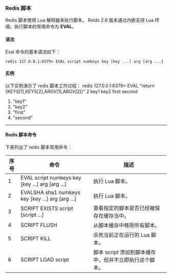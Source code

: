 ### Redis 脚本
Redis 脚本使用 Lua 解释器来执行脚本。 Reids 2.8 版本通过内嵌支持 Lua 环境。执行脚本的常用命令为 **EVAL**。
#### 语法
Eval 命令的基本语法如下：
```other
redis 127.0.0.1:6379> EVAL script numkeys key [key ...] arg [arg ...]
```
#### 实例
以下实例演示了 redis 脚本工作过程：
redis 127.0.0.1:6379> EVAL "return {KEYS[1],KEYS[2],ARGV[1],ARGV[2]}" 2 key1 key2 first second

1) "key1"
2) "key2"
3) "first"
4) "second"

---

#### Redis 脚本命令
下表列出了 redis 脚本常用命令：

|序号|命令|描述|
|-|-|-|
|1|EVAL script numkeys key [key ...] arg [arg ...] |执行 Lua 脚本。|
|2|EVALSHA sha1 numkeys key [key ...] arg [arg ...] |执行 Lua 脚本。|
|3|SCRIPT EXISTS script [script ...] |查看指定的脚本是否已经被保存在缓存当中。|
|4|SCRIPT FLUSH |从脚本缓存中移除所有脚本。|
|5|SCRIPT KILL |杀死当前正在运行的 Lua 脚本。|
|6|SCRIPT LOAD script |脚本 script 添加到脚本缓存中，但并不立即执行这个脚本。|
